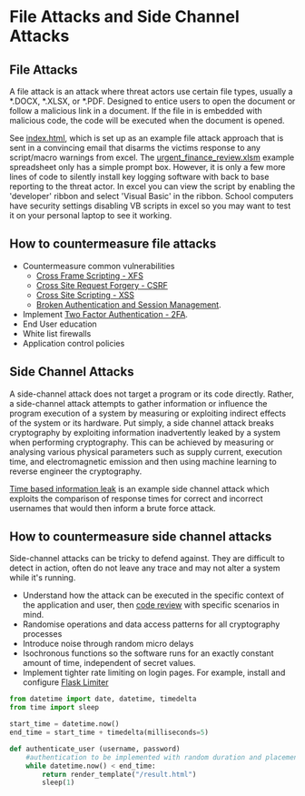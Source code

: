 # File Attacks and Side Channel Attacks

## File Attacks

A file attack is an attack where threat actors use certain file types, usually a *.DOCX, *.XLSX, or *.PDF. Designed to entice users to open the document or follow a malicious link in a document. If the file in is embedded with malicious code, the code will be executed when the document is opened.

See [index.html](index.html), which is set up as an example file attack approach that is sent in a convincing email that disarms the victims response to any script/macro warnings from excel. The [urgent_finance_review.xlsm](urgent_finance_review.xlsm) example spreadsheet only has a simple prompt box. However, it is only a few more lines of code to silently install key logging software with back to base reporting to the threat actor. In excel you can view the script by enabling the 'developer' ribbon and select 'Visual Basic' in the ribbon. School computers have security settings disabling VB scripts in excel so you may want to test it on your personal laptop to see it working.

## How to countermeasure file attacks

- Countermeasure common vulnerabilities
    - [Cross Frame Scripting - XFS](..\XFS\README.md)
    - [Cross Site Request Forgery - CSRF](..\CSRF\README.md)
    - [Cross Site Scripting - XSS](..\XSS\README.md)
    - [Broken Authentication and Session Management](..\broken_authentication_and_session_management\README.md).
- Implement [Two Factor Authentication - 2FA](..\two_factor_authentication\README.md).
- End User education
- White list firewalls
- Application control policies

## Side Channel Attacks

A side-channel attack does not target a program or its code directly. Rather, a side-channel attack attempts to gather information or influence the program execution of a system by measuring or exploiting indirect effects of the system or its hardware. Put simply, a side channel attack breaks cryptography by exploiting information inadvertently leaked by a system when performing cryptography. This can be achieved by measuring or analysing various physical parameters such as supply current, execution time, and electromagnetic emission and then using machine learning to reverse engineer the cryptography.

[Time based information leak](side_channel_example\README.md) is an example side channel attack which exploits the comparison of response times for correct and incorrect usernames that would then inform a brute force attack.

## How to countermeasure side channel attacks

Side-channel attacks can be tricky to defend against. They are difficult to detect in action, often do not leave any trace and may not alter a system while it's running.

- Understand how the attack can be executed in the specific context of the application and user, then [code review](../security_testing_approaches/README.md#Code_review) with specific scenarios in mind.
- Randomise operations and data access patterns for all cryptography processes
- Introduce noise through random micro delays
- Isochronous functions so the software runs for an exactly constant amount of time, independent of secret values.
- Implement tighter rate limiting on login pages. For example, install and configure [Flask Limiter](https://flask-limiter.readthedocs.io/en/stable/)

```python
from datetime import date, datetime, timedelta
from time import sleep

start_time = datetime.now()
end_time = start_time + timedelta(milliseconds=5)

def authenticate_user (username, password)
    #authentication to be implemented with random duration and placements of pauses during computation
    while datetime.now() < end_time:
        return render_template("/result.html")
        sleep(1)
```
